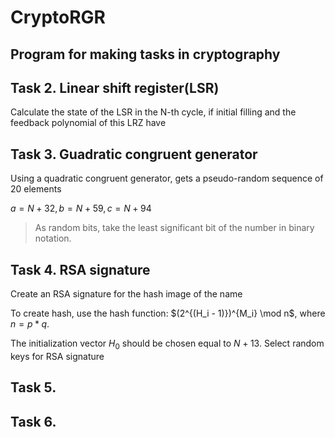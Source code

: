 # CryptoRGR
## Program for making tasks in cryptography
## Task 2. Linear shift register(LSR)
Calculate the state of the LSR in the N-th cycle, if initial filling and the feedback polynomial of this LRZ have
## Task 3. Guadratic congruent generator
Using a quadratic congruent generator, gets a pseudo-random sequence of 20 elements

$a = N + 32, b = N + 59, с = N + 94$

>As random bits, take the least significant bit of the number in binary notation.
## Task 4. RSA signature

Create an RSA signature for the hash image of the name

To create hash, use the hash function:
$\(2^{(H_i - 1)})^{M_i} \mod n\$, where $n=p*q$. 

The initialization vector $H_0$ should be chosen equal to $N + 13$. Select random keys for RSA signature

## Task 5.
## Task 6.
